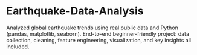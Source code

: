 # Earthquake-Data-Analysis
Analyzed global earthquake trends using real public data and Python (pandas, matplotlib, seaborn). End-to-end beginner-friendly project: data collection, cleaning, feature engineering, visualization, and key insights all included.
